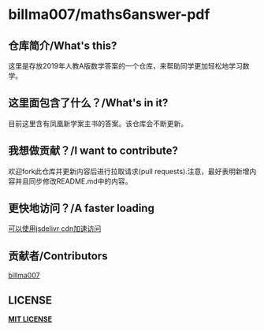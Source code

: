 # billma007/maths6answer-pdf

## 仓库简介/What's this?

这里是存放2019年人教A版数学答案的一个仓库，来帮助同学更加轻松地学习数学。

## 这里面包含了什么？/What's in it?

目前这里含有凤凰新学案主书的答案。该仓库会不断更新。

## 我想做贡献？/I want to contribute?

欢迎fork此仓库并更新内容后进行拉取请求(pull requests).注意，最好表明新增内容并且同步修改README.md中的内容。

## 更快地访问？/A faster loading

[可以使用jsdelivr cdn加速访问](https://cdn.jsdelivr.net/gh/billma007/maths6answer-pdf/)

## 贡献者/Contributors

[billma007](https://github.com/billma007)

## LICENSE

[**MIT LICENSE**](LICENSE)
